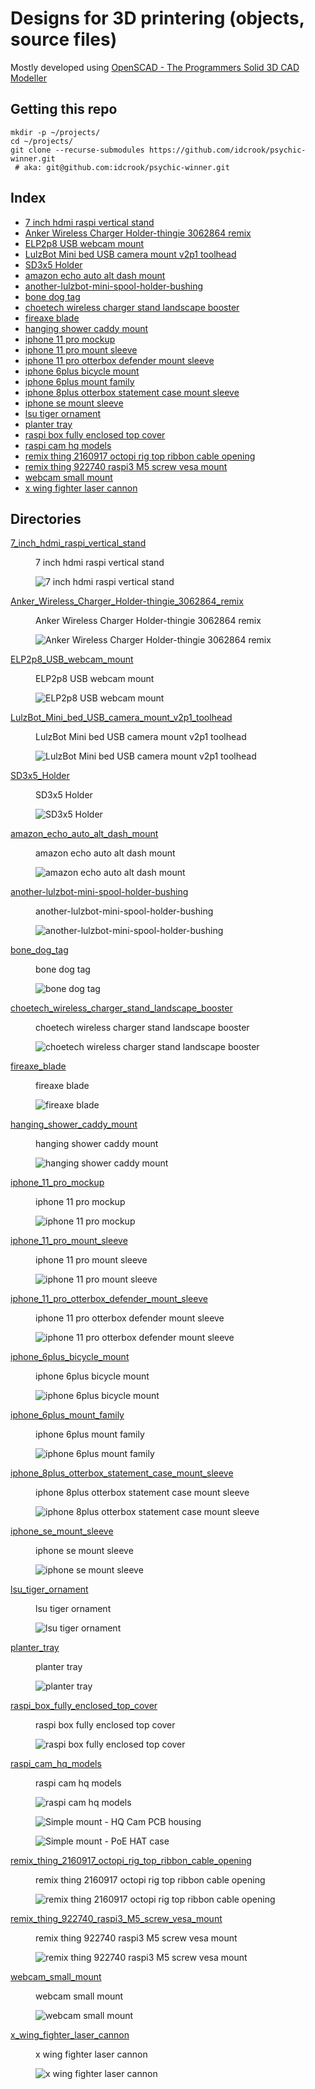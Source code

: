 Designs for 3D printering (objects, source files)
=================================================

Mostly developed using [OpenSCAD - The Programmers Solid 3D CAD Modeller](https://www.openscad.org/)

Getting this repo
-----------------

```shell
mkdir -p ~/projects/
cd ~/projects/
git clone --recurse-submodules https://github.com/idcrook/psychic-winner.git
 # aka: git@github.com:idcrook/psychic-winner.git
```


## Index

 -    [7 inch hdmi raspi vertical stand](#dir-dt-7-inch-hdmi-raspi-vertical-stand)
 -    [Anker Wireless Charger Holder-thingie 3062864 remix](#dir-dt-anker-wireless-charger-holder-thingie-3062864-remix)
 -    [ELP2p8 USB webcam mount](#dir-dt-elp2p8-usb-webcam-mount)
 -    [LulzBot Mini bed USB camera mount v2p1 toolhead](#dir-dt-lulzbot-mini-bed-usb-camera-mount-v2p1-toolhead)
 -    [SD3x5 Holder](#dir-dt-sd3x5-holder)
 -    [amazon echo auto alt dash mount](#dir-dt-amazon-echo-auto-alt-dash-mount)
 -    [another-lulzbot-mini-spool-holder-bushing](#dir-dt-another-lulzbot-mini-spool-holder-bushing)
 -    [bone dog tag](#dir-dt-bone-dog-tag)
 -    [choetech wireless charger stand landscape booster](#dir-dt-choetech-wireless-charger-stand-landscape-booster)
 -    [fireaxe blade](#dir-dt-fireaxe-blade)
 -    [hanging shower caddy mount](#dir-dt-hanging-shower-caddy-mount)
 -    [iphone 11 pro mockup](#dir-dt-iphone-11-pro-mockup)
 -    [iphone 11 pro mount sleeve](#dir-dt-iphone-11-pro-mount-sleeve)
 -    [iphone 11 pro otterbox defender mount sleeve](#dir-dt-iphone-11-pro-otterbox-defender-mount-sleeve)
 -    [iphone 6plus bicycle mount](#dir-dt-iphone-6plus-bicycle-mount)
 -    [iphone 6plus mount family](#dir-dt-iphone-6plus-mount-family)
 -    [iphone 8plus otterbox statement case mount sleeve](#dir-dt-iphone-8plus-otterbox-statement-case-mount-sleeve)
 -    [iphone se mount sleeve](#dir-dt-iphone-se-mount-sleeve)
 -    [lsu tiger ornament](#dir-dt-lsu-tiger-ornament)
 -    [planter tray](#dir-dt-planter-tray)
 -    [raspi box fully enclosed top cover](#dir-dt-raspi-box-fully-enclosed-top-cover)
 -    [raspi cam hq models](#dir-dt-raspi-cam-hq-models)
 -    [remix thing 2160917 octopi rig top ribbon cable opening](#dir-dt-remix-thing-2160917-octopi-rig-top-ribbon-cable-opening)
 -    [remix thing 922740 raspi3 M5 screw vesa mount](#dir-dt-remix-thing-922740-raspi3-m5-screw-vesa-mount)
 -    [webcam small mount](#dir-dt-webcam-small-mount)
 -    [x wing fighter laser cannon](#dir-dt-x-wing-fighter-laser-cannon)


## Directories

<dl>
<dt id="dir-dt-7-inch-hdmi-raspi-vertical-stand" >

[7_inch_hdmi_raspi_vertical_stand](7_inch_hdmi_raspi_vertical_stand/#readme)

</dt><dd>
7 inch hdmi raspi vertical stand

![7 inch hdmi raspi vertical stand](7_inch_hdmi_raspi_vertical_stand/img/7_inch_hdmi_raspi_vertical_stand__front_view.png "7 inch hdmi raspi vertical stand")

</dd>

<dt id="dir-dt-anker-wireless-charger-holder-thingie-3062864-remix" >

[Anker_Wireless_Charger_Holder-thingie_3062864_remix](Anker_Wireless_Charger_Holder-thingie_3062864_remix/#readme)

</dt><dd>
Anker Wireless Charger Holder-thingie 3062864 remix

![Anker Wireless Charger Holder-thingie 3062864 remix](Anker_Wireless_Charger_Holder-thingie_3062864_remix/img/object_render.png "Anker Wireless Charger Holder-thingie 3062864 remix")

</dd>

<dt id="dir-dt-elp2p8-usb-webcam-mount" >

[ELP2p8_USB_webcam_mount](ELP2p8_USB_webcam_mount/#readme)

</dt><dd>
ELP2p8 USB webcam mount

![ELP2p8 USB webcam mount](ELP2p8_USB_webcam_mount/img/front_view.jpg "ELP2p8 USB webcam mount")

</dd>

<dt id="dir-dt-lulzbot-mini-bed-usb-camera-mount-v2p1-toolhead" >

[LulzBot_Mini_bed_USB_camera_mount_v2p1_toolhead](LulzBot_Mini_bed_USB_camera_mount_v2p1_toolhead/#readme)

</dt><dd>
LulzBot Mini bed USB camera mount v2p1 toolhead

![LulzBot Mini bed USB camera mount v2p1 toolhead](LulzBot_Mini_bed_USB_camera_mount_v2p1_toolhead/img/LulzBot_Mini_bed_USB_camera_mount_v2p1_toolhead.png "LulzBot Mini bed USB camera mount v2p1 toolhead")

</dd>

<dt id="dir-dt-sd3x5-holder" >

[SD3x5_Holder](SD3x5_Holder/#readme)

</dt><dd>
SD3x5 Holder

![SD3x5 Holder](SD3x5_Holder/img/SD3x5_Holder_2.png "SD3x5 Holder")

</dd>

<dt id="dir-dt-amazon-echo-auto-alt-dash-mount" >

[amazon_echo_auto_alt_dash_mount](amazon_echo_auto_alt_dash_mount/#readme)

</dt><dd>
amazon echo auto alt dash mount

![amazon echo auto alt dash mount](amazon_echo_auto_alt_dash_mount/img/echo_auto_alt_dash_mount_a_scad.png "amazon echo auto alt dash mount")

</dd>

<dt id="dir-dt-another-lulzbot-mini-spool-holder-bushing" >

[another-lulzbot-mini-spool-holder-bushing](another-lulzbot-mini-spool-holder-bushing/#readme)

</dt><dd>
another-lulzbot-mini-spool-holder-bushing

 ![another-lulzbot-mini-spool-holder-bushing](another-lulzbot-mini-spool-holder-bushing/img/another-lulzbot-mini-spool-holder-bushing_w_flange.png "another-lulzbot-mini-spool-holder-bushing")

</dd>

<dt id="dir-dt-bone-dog-tag" >

[bone_dog_tag](bone_dog_tag/#readme)

</dt><dd>
bone dog tag

![bone dog tag](bone_dog_tag/img/bone_dog_tag_tuned.png "bone dog tag")

</dd>

<dt id="dir-dt-choetech-wireless-charger-stand-landscape-booster" >

[choetech_wireless_charger_stand_landscape_booster](choetech_wireless_charger_stand_landscape_booster/#readme)

</dt><dd>
choetech wireless charger stand landscape booster

![choetech wireless charger stand landscape booster](choetech_wireless_charger_stand_landscape_booster/img/3dprinted_object_in_action.jpg "choetech wireless charger stand landscape booster")

</dd>

<dt id="dir-dt-fireaxe-blade" >

[fireaxe_blade](fireaxe_blade/#readme)

</dt><dd>
fireaxe blade

![fireaxe blade](fireaxe_blade/img/fireaxe_blade.png "fireaxe blade")

</dd>

<dt id="dir-dt-hanging-shower-caddy-mount" >

[hanging_shower_caddy_mount](hanging_shower_caddy_mount/#readme)

</dt><dd>
hanging shower caddy mount

![hanging shower caddy mount](hanging_shower_caddy_mount/img/hanging_shower_caddy_mount__side_view.png "hanging shower caddy mount")

</dd>

<dt id="dir-dt-iphone-11-pro-mockup" >

[iphone_11_pro_mockup](iphone_11_pro_mockup/#readme)

</dt><dd>
iphone 11 pro mockup

![iphone 11 pro mockup](iphone_11_pro_mockup/img/iphone_11_pro_rough_rear_view.png "iphone 11 pro mockup")

</dd>

<dt id="dir-dt-iphone-11-pro-mount-sleeve" >

[iphone_11_pro_mount_sleeve](iphone_11_pro_mount_sleeve/#readme)

</dt><dd>
iphone 11 pro mount sleeve

![iphone 11 pro mount sleeve](iphone_11_pro_mount_sleeve/img/sleeve_back__form_monoprice.png "iphone 11 pro mount sleeve")

</dd>

<dt id="dir-dt-iphone-11-pro-otterbox-defender-mount-sleeve" >

[iphone_11_pro_otterbox_defender_mount_sleeve](iphone_11_pro_otterbox_defender_mount_sleeve/#readme)

</dt><dd>
iphone 11 pro otterbox defender mount sleeve

![iphone 11 pro otterbox defender mount sleeve](iphone_11_pro_otterbox_defender_mount_sleeve/img/print_front__obx_defender.jpg "iphone 11 pro otterbox defender mount sleeve")

</dd>

<dt id="dir-dt-iphone-6plus-bicycle-mount" >

[iphone_6plus_bicycle_mount](iphone_6plus_bicycle_mount/#readme)

</dt><dd>
iphone 6plus bicycle mount

![iphone 6plus bicycle mount](iphone_6plus_bicycle_mount/img/iphone_bicycle_mount.png "iphone 6plus bicycle mount")

</dd>

<dt id="dir-dt-iphone-6plus-mount-family" >

[iphone_6plus_mount_family](iphone_6plus_mount_family/#readme)

</dt><dd>
iphone 6plus mount family

![iphone 6plus mount family](iphone_6plus_mount_family/img/cupholder2_assembled_in_car.jpg "iphone 6plus mount family")

</dd>

<dt id="dir-dt-iphone-8plus-otterbox-statement-case-mount-sleeve" >

[iphone_8plus_otterbox_statement_case_mount_sleeve](iphone_8plus_otterbox_statement_case_mount_sleeve/#readme)

</dt><dd>
iphone 8plus otterbox statement case mount sleeve

![iphone 8plus otterbox statement case mount sleeve](iphone_8plus_otterbox_statement_case_mount_sleeve/img/iphone_8plus_otterbox_statement_case_mount_sleeve__together.png "iphone 8plus otterbox statement case mount sleeve")

</dd>

<dt id="dir-dt-iphone-se-mount-sleeve" >

[iphone_se_mount_sleeve](iphone_se_mount_sleeve/#readme)

</dt><dd>
iphone se mount sleeve

![iphone se mount sleeve](iphone_se_mount_sleeve/img/iphone_se_mount_sleeve.png "iphone se mount sleeve")

</dd>

<dt id="dir-dt-lsu-tiger-ornament" >

[lsu_tiger_ornament](lsu_tiger_ornament/#readme)

</dt><dd>
lsu tiger ornament

![lsu tiger ornament](lsu_tiger_ornament/img/lsu_tiger_ornament__dual_extrusion.png "lsu tiger ornament")

</dd>

<dt id="dir-dt-planter-tray" >

[planter_tray](planter_tray/#readme)

</dt><dd>
planter tray

![planter tray](planter_tray/img/planter_tray_split.png "planter tray")

</dd>

<dt id="dir-dt-raspi-box-fully-enclosed-top-cover" >

[raspi_box_fully_enclosed_top_cover](raspi_box_fully_enclosed_top_cover/#readme)

</dt><dd>
raspi box fully enclosed top cover

![raspi box fully enclosed top cover](raspi_box_fully_enclosed_top_cover/img/raspi_box_fully_enclosed_top_cover.png "raspi box fully enclosed top cover")

</dd>

<dt id="dir-dt-raspi-cam-hq-models" >

[raspi_cam_hq_models](raspi_cam_hq_models/#readme)

</dt><dd>
raspi cam hq models

![raspi cam hq models](raspi_cam_hq_models/img/assemblies_with_and_without_adapters_lenses.png "raspi cam hq models")

![Simple mount - HQ Cam PCB housing](raspi_cam_hq_models/img/hqcam_pcb_housing_with_attached_arms.png)

![Simple mount - PoE HAT case](raspi_cam_hq_models/img/piHQcam_simple_mount_poe_hat_case.png)

</dd>

<dt id="dir-dt-remix-thing-2160917-octopi-rig-top-ribbon-cable-opening" >

[remix_thing_2160917_octopi_rig_top_ribbon_cable_opening](remix_thing_2160917_octopi_rig_top_ribbon_cable_opening/#readme)

</dt><dd>
remix thing 2160917 octopi rig top ribbon cable opening

![remix thing 2160917 octopi rig top ribbon cable opening](remix_thing_2160917_octopi_rig_top_ribbon_cable_opening/img/slot_object_render.png "remix thing 2160917 octopi rig top ribbon cable opening")

</dd>

<dt id="dir-dt-remix-thing-922740-raspi3-m5-screw-vesa-mount" >

[remix_thing_922740_raspi3_M5_screw_vesa_mount](remix_thing_922740_raspi3_M5_screw_vesa_mount/#readme)

</dt><dd>
remix thing 922740 raspi3 M5 screw vesa mount

![remix thing 922740 raspi3 M5 screw vesa mount](remix_thing_922740_raspi3_M5_screw_vesa_mount/img/object_render.png "remix thing 922740 raspi3 M5 screw vesa mount")

</dd>

<dt id="dir-dt-webcam-small-mount" >

[webcam_small_mount](webcam_small_mount/#readme)

</dt><dd>
webcam small mount

![webcam small mount](webcam_small_mount/img/webcam_small_mount.png "webcam small mount")

</dd>

<dt>

[x_wing_fighter_laser_cannon](x_wing_fighter_laser_cannon/#readme)

</dt><dd>
x wing fighter laser cannon

 ![x wing fighter laser cannon](x_wing_fighter_laser_cannon/img/x_wing_fighter_laser_cannon.png "x wing fighter laser cannon")

</dd>

</dl>
